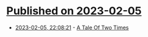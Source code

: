 # [Published on 2023-02-05](index.md)

* [2023-02-05, 22:08:21](https://lobste.rs/s/oynr4x/tale_two_times) - [A Tale Of Two Times](https://portal.mozz.us/gemini/thrig.me/blog/2023/02/04/a-tale-of-two-times.gmi)
